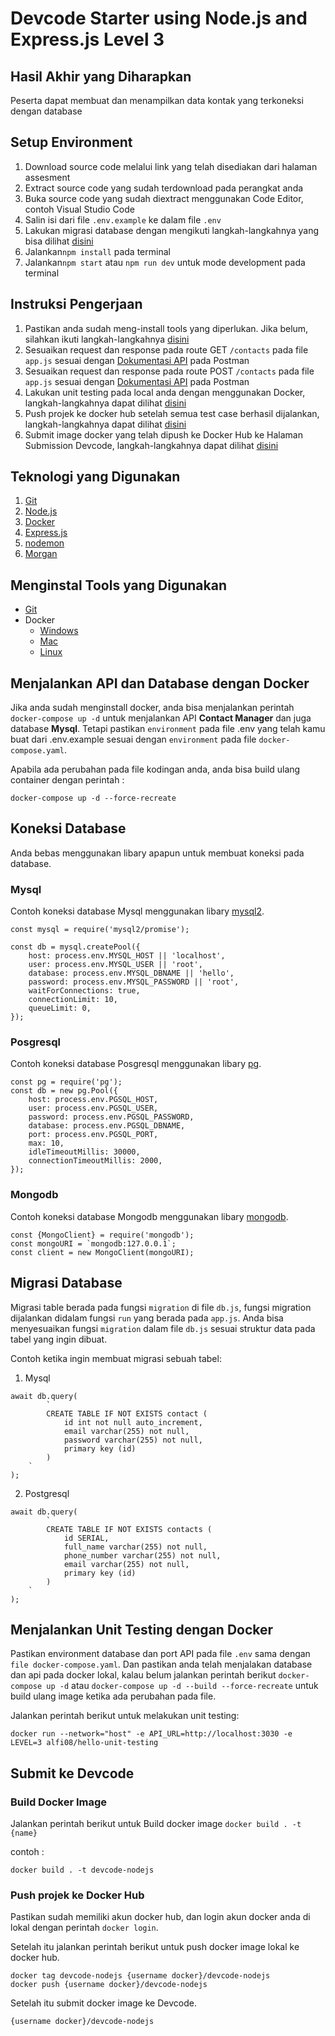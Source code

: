 # Devcode Starter using Node.js and Express.js Level 3

## Hasil Akhir yang Diharapkan

Peserta dapat membuat dan menampilkan data kontak yang terkoneksi dengan database

## Setup Environment

1. Download source code melalui link yang telah disediakan dari halaman assesment
2. Extract source code yang sudah terdownload pada perangkat anda
3. Buka source code yang sudah diextract menggunakan Code Editor, contoh Visual Studio Code
4. Salin isi dari file `.env.example` ke dalam file `.env`
5. Lakukan migrasi database dengan mengikuti langkah-langkahnya yang bisa dilihat [disini](#migrasi-database)
6. Jalankan`npm install` pada terminal
7. Jalankan`npm start` atau `npm run dev` untuk mode development pada terminal

## Instruksi Pengerjaan

1. Pastikan anda sudah meng-install tools yang diperlukan. Jika belum, silahkan ikuti langkah-langkahnya [disini](#menginstal-tools-yang-digunakan)
2. Sesuaikan request dan response pada route GET `/contacts` pada file `app.js` sesuai dengan [Dokumentasi API](https://documenter.getpostman.com/view/6584319/2s8Yt1rUtN) pada Postman
3. Sesuaikan request dan response pada route POST `/contacts` pada file `app.js` sesuai dengan [Dokumentasi API](https://documenter.getpostman.com/view/6584319/2s8Yt1rUtN) pada Postman
4. Lakukan unit testing pada local anda dengan menggunakan Docker, langkah-langkahnya dapat dilihat [disini](#menjalankan-unit-testing-dengan-Docker)
5. Push projek ke docker hub setelah semua test case berhasil dijalankan, langkah-langkahnya dapat dilihat [disini](#push-projek-ke-docker-hub)
6. Submit image docker yang telah dipush ke Docker Hub ke Halaman Submission Devcode, langkah-langkahnya dapat dilihat [disini](#push-projek-ke-docker-hub)

## Teknologi yang Digunakan

1. [Git](https://git-scm.com)
2. [Node.js](https://nodejs.org/en/about/)
3. [Docker](https://www.docker.com)
4. [Express.js](https://expressjs.com)
5. [nodemon](https://nodemon.io)
6. [Morgan](https://www.npmjs.com/package/morgan)

## Menginstal Tools yang Digunakan

-   [Git](https://git-scm.com/book/en/v2/Getting-Started-Installing-Git)
-   Docker
    -   [Windows](https://docs.docker.com/desktop/install/windows-install/)
    -   [Mac](https://docs.docker.com/desktop/install/mac-install/)
    -   [Linux](https://docs.docker.com/desktop/install/linux-install/)

## Menjalankan API dan Database dengan Docker

Jika anda sudah menginstall docker, anda bisa menjalankan perintah `docker-compose up -d` untuk menjalankan API <b>Contact Manager</b> dan juga database <b>Mysql</b>. Tetapi pastikan `environment` pada file .env yang telah kamu buat dari .env.example sesuai dengan `environment` pada file `docker-compose.yaml`.

Apabila ada perubahan pada file kodingan anda, anda bisa build ulang container dengan perintah :

```
docker-compose up -d --force-recreate
```

## Koneksi Database

Anda bebas menggunakan libary apapun untuk membuat koneksi pada database.

### Mysql

Contoh koneksi database Mysql menggunakan libary [mysql2](https://www.npmjs.com/package/mysql2).

```
const mysql = require('mysql2/promise');

const db = mysql.createPool({
    host: process.env.MYSQL_HOST || 'localhost',
    user: process.env.MYSQL_USER || 'root',
    database: process.env.MYSQL_DBNAME || 'hello',
    password: process.env.MYSQL_PASSWORD || 'root',
    waitForConnections: true,
    connectionLimit: 10,
    queueLimit: 0,
});
```

### Posgresql

Contoh koneksi database Posgresql menggunakan libary [pg](https://www.npmjs.com/package/pg).

```
const pg = require('pg');
const db = new pg.Pool({
    host: process.env.PGSQL_HOST,
    user: process.env.PGSQL_USER,
    password: process.env.PGSQL_PASSWORD,
    database: process.env.PGSQL_DBNAME,
    port: process.env.PGSQL_PORT,
    max: 10,
    idleTimeoutMillis: 30000,
    connectionTimeoutMillis: 2000,
});
```

### Mongodb

Contoh koneksi database Mongodb menggunakan libary [mongodb](https://www.npmjs.com/package/mongodb).

```
const {MongoClient} = require('mongodb');
const mongoURI = `mongodb:127.0.0.1`;
const client = new MongoClient(mongoURI);
```

## Migrasi Database

Migrasi table berada pada fungsi `migration` di file `db.js`, fungsi migration dijalankan didalam fungsi `run` yang berada pada `app.js`. Anda bisa menyesuaikan fungsi `migration` dalam file `db.js` sesuai struktur data pada tabel yang ingin dibuat.

Contoh ketika ingin membuat migrasi sebuah tabel:

1. Mysql

```
await db.query(
        `
        CREATE TABLE IF NOT EXISTS contact (
            id int not null auto_increment,
            email varchar(255) not null,
            password varchar(255) not null,
            primary key (id)
        )
    `
);
```

2. Postgresql

```
await db.query(
        `
        CREATE TABLE IF NOT EXISTS contacts (
            id SERIAL,
            full_name varchar(255) not null,
            phone_number varchar(255) not null,
            email varchar(255) not null,
            primary key (id)
        )
    `
);
```

## Menjalankan Unit Testing dengan Docker

Pastikan environment database dan port API pada file `.env` sama dengan `file docker-compose.yaml`.
Dan pastikan anda telah menjalakan database dan api pada docker lokal, kalau belum jalankan perintah berikut `docker-compose up -d` atau `docker-compose up -d --build --force-recreate` untuk build ulang image ketika ada perubahan pada file.

Jalankan perintah berikut untuk melakukan unit testing:

```
docker run --network="host" -e API_URL=http://localhost:3030 -e LEVEL=3 alfi08/hello-unit-testing
```

## Submit ke Devcode

### Build Docker Image

Jalankan perintah berikut untuk Build docker image `docker build . -t {name}`

contoh :

```
docker build . -t devcode-nodejs
```

### Push projek ke Docker Hub

Pastikan sudah memiliki akun docker hub, dan login akun docker anda di lokal dengan perintah `docker login`.

Setelah itu jalankan perintah berikut untuk push docker image lokal ke docker hub.

```
docker tag devcode-nodejs {username docker}/devcode-nodejs
docker push {username docker}/devcode-nodejs
```

Setelah itu submit docker image ke Devcode.

```
{username docker}/devcode-nodejs
```
